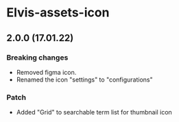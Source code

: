 # Elvis-assets-icon

## 2.0.0 (17.01.22)

### Breaking changes

- Removed figma icon.
- Renamed the icon "settings" to "configurations"

### Patch

- Added "Grid" to searchable term list for thumbnail icon
